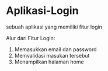 # Aplikasi-Login
sebuah aplikasi yang memiliki fitur login

Alur dari Fitur Login:
1. Memasukkan email dan password
2. Memvalidasi masukan tersebut
3. Menampilkan halaman home

